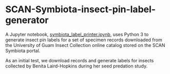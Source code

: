 # SCAN-Symbiota-insect-pin-label-generator

A Jupyter notebook, [symbiota_label_printer.ipynb](symbiota_label_printer.ipynb), uses Python 3 to generate insect pin labels for a set of specimen records downloaded from the University of Guam Insect Collection online catalog stored on the SCAN Symbiota portal.

As an initial test, we download records and generate labels for insects collected by Benita Laird-Hopkins during her seed predation study.
